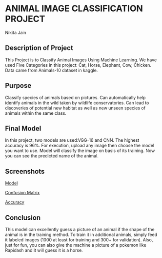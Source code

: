 
# ANIMAL IMAGE CLASSIFICATION PROJECT
Nikita Jain

## Description of Project
This Project is to Classify Animal Images Using Machine Learning. We have used Five Categories in this project: Cat, Horse, Elephant, Cow, Chicken. Data came from Animals-10 dataset in kaggle.
## Purpose
Classify species of animals based on pictures. Can automatically help identify animals
in the wild taken by wildlife conservatories. Can lead to discoveries of potential new
habitat as well as new unseen species of animals within the same class.
## Final Model
In this project, two models are used:VGG-16 and CNN. The highest accuracy is 96%. For execution, upload any image then choose the model you want to use. Model will classify the image on basis of its training. Now you can see the predicted name of the animal.
## Screenshots

[Model](https://imgur.com/C2zNb2n) 

[Confusion Matrix](https://imgur.com/tSIou0Q)

[Accuracy](https://imgur.com/VczNhx1)


## Conclusion
This model can excellently guess a picture of an animal if the shape of the animal is in
the training method. To train it in additional animals, simply feed it labeled images (1000
at least for training and 300+ for validation). Also, just for fun, you can also give the
machine a picture of a pokemon like Rapidash and it will guess it is a horse.
